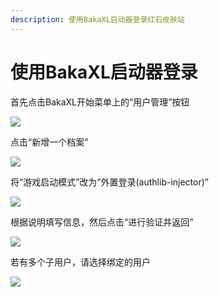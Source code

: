 ```yaml
---
description: 使用BakaXL启动器登录红石皮肤站
---
```


# 使用BakaXL启动器登录

首先点击BakaXL开始菜单上的“用户管理”按钮

![](../../../.gitbook/assets/7DD@\(0H9U22]\`HA0D2\{{YO1\(1\).png)

点击“新增一个档案”

![](../../../.gitbook/assets/]E8STZ{DPK1I996\[C}AN\_HU\(1\).png)

将“游戏启动模式”改为“外置登录(authlib-injector)”

![](../../../.gitbook/assets/EQJ7R46ZIT8C\~}E2VK\`GAP7\(1\).png)

根据说明填写信息，然后点击“进行验证并返回”

![](../../../.gitbook/assets/6C1@$RQS}P$SV]EA@V\~$K\~S\(1\).png)

若有多个子用户，请选择绑定的用户

![](../../../.gitbook/assets/S7}SX65@\)9}0Q4X5\`NYZ6QP\(1\).png)
